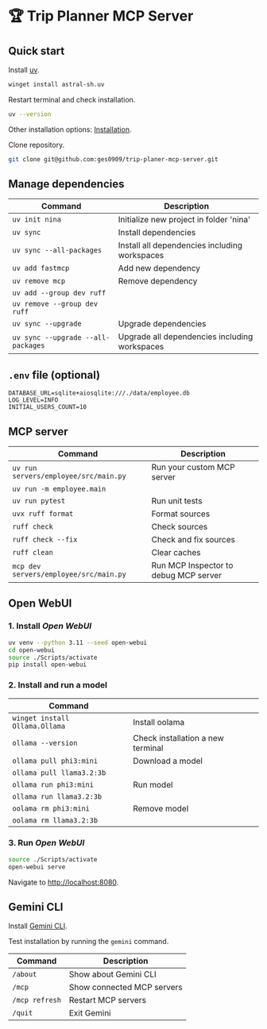 # 🏆 Trip Planner MCP Server

## Quick start

Install [uv](https://github.com/astral-sh/uv).

```bash
winget install astral-sh.uv
```

Restart terminal and check installation.

```bash
uv --version 
```

Other installation options: [Installation](https://github.com/astral-sh/uv?tab=readme-ov-file#installation).

Clone repository.

```bash
git clone git@github.com:ges0909/trip-planer-mcp-server.git
```

## Manage dependencies

| Command                            | Description                                    |
|------------------------------------|------------------------------------------------|
| `uv init nina`                     | Initialize new project in folder 'nina'        |
| `uv sync`                          | Install dependencies                           |
| `uv sync --all-packages`           | Install all dependencies including workspaces  |
| `uv add fastmcp`                   | Add new dependency                             |
| `uv remove mcp`                    | Remove dependency                              |
| `uv add --group dev ruff`          |                                                |
| `uv remove --group dev ruff`       |                                                |
| `uv sync --upgrade`                | Upgrade dependencies                           |
| `uv sync --upgrade --all-packages` | Upgrade  all dependencies including workspaces |

## `.env` file (optional)

```properties
DATABASE_URL=sqlite+aiosqlite:///./data/employee.db
LOG_LEVEL=INFO
INITIAL_USERS_COUNT=10
```

## MCP server

| Command                                | Description                           |
|----------------------------------------|---------------------------------------|
| `uv run servers/employee/src/main.py`  | Run your custom MCP server            |
| `uv run -m employee.main`              |                                       |
| `uv run pytest`                        | Run unit tests                        |
| `uvx ruff format`                      | Format sources                        |
| `ruff check`                           | Check sources                         |
| `ruff check --fix`                     | Check and fix sources                 |
| `ruff clean`                           | Clear caches                          |
| `mcp dev servers/employee/src/main.py` | Run MCP Inspector to debug MCP server |

## Open WebUI

### 1. Install _Open WebUI_

```bash
uv venv --python 3.11 --seed open-webui
cd open-webui
source ./Scripts/activate
pip install open-webui
```

### 2. Install and run a model

| Command                        |                                   |
|--------------------------------|-----------------------------------|
| `winget install Ollama.Ollama` | Install oolama                    |
| `ollama --version`             | Check installation a new terminal |
| `ollama pull phi3:mini`        | Download a model                  |
| `ollama pull llama3.2:3b`      |                                   |
| `ollama run phi3:mini`         | Run model                         |
| `ollama run llama3.2:3b`       |                                   |
| `oolama rm phi3:mini`          | Remove model                      |
| `oolama rm llama3.2:3b`        |                                   |

### 3. Run _Open WebUI_

```bash
source ./Scripts/activate
open-webui serve
```

Navigate to [http://localhost:8080](http://localhost:8080).

## Gemini CLI

Install [Gemini CLI](https://github.com/google-gemini/gemini-cli?tab=readme-ov-file#-installation).

Test installation by running the `gemini` command.

| Command        | Description                |
|----------------|----------------------------|
| `/about`       | Show about Gemini CLI      |
| `/mcp`         | Show connected MCP servers |
| `/mcp refresh` | Restart MCP servers        |
| `/quit`        | Exit Gemini                |

